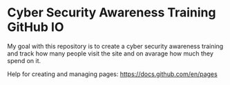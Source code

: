 # Cyber Security Awareness Training GitHub IO

My goal with this repository is to create a cyber security awareness training and track how many people visit the site and on avarage how much they spend on it.

Help for creating and managing pages: https://docs.github.com/en/pages
